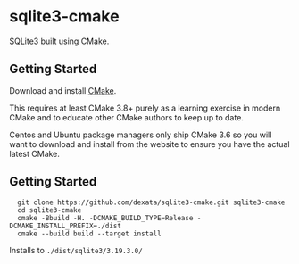 # sqlite3-cmake

[SQLite3](https://sqlite.org/download.html) built using CMake.

## Getting Started

Download and install [CMake](https://cmake.org/download/).

This requires at least CMake 3.8+ purely as a learning exercise in modern CMake
and to educate other CMake authors to keep up to date.

Centos and Ubuntu package managers only ship CMake 3.6 so you will want to 
download and install from the website to ensure you have the actual latest CMake.


## Getting Started

```
  git clone https://github.com/dexata/sqlite3-cmake.git sqlite3-cmake
  cd sqlite3-cmake
  cmake -Bbuild -H. -DCMAKE_BUILD_TYPE=Release -DCMAKE_INSTALL_PREFIX=./dist
  cmake --build build --target install 
```

Installs to `./dist/sqlite3/3.19.3.0/` 
